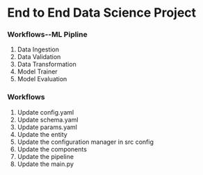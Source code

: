 # End to End Data Science Project

### Workflows--ML Pipline

1. Data Ingestion
2. Data Validation
2. Data Transformation
3. Model Trainer
4. Model Evaluation

### Workflows

1. Update config.yaml
2. Update schema.yaml
3. Update params.yaml
4. Update the entity
5. Update the configuration manager in src config
6. Update the components
7. Update the pipeline
8. Update the main.py
